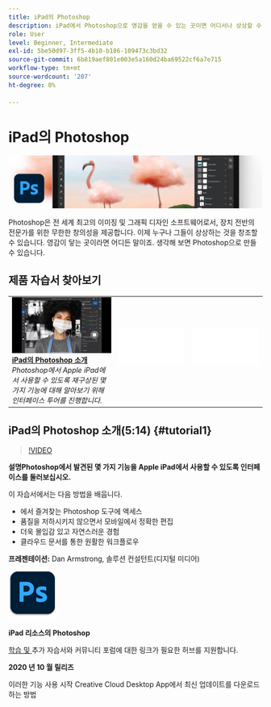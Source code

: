 ```yaml
---
title: iPad의 Photoshop
description: iPad에서 Photoshop으로 영감을 얻을 수 있는 곳이면 어디서나 상상할 수 있는 모든 것을 만듭니다.
role: User
level: Beginner, Intermediate
exl-id: 5be50d97-3ff5-4b10-b186-109473c3bd32
source-git-commit: 6b819aef801e003e5a160d24ba69522cf6a7e715
workflow-type: tm+mt
source-wordcount: '207'
ht-degree: 0%

---
```


# iPad의 Photoshop

![자습서 영웅 이미지](../assets/PSoniPad.jpg)

Photoshop은 전 세계 최고의 이미징 및 그래픽 디자인 소프트웨어로서, 장치 전반의 전문가를 위한 무한한 창의성을 제공합니다. 이제 누구나 그들이 상상하는 것을 창조할 수 있습니다. 영감이 닿는 곳이라면 어디든 말이죠. 생각해 보면 Photoshop으로 만들 수 있습니다.

## 제품 자습서 찾아보기

<table style="table-layout:fixed">
<tr>
 <td>
   <a href="photoshopipad.md#tutorial1">
      <img alt="iPad의 Photoshop 소개" src="../assets/PSiPad_thumbnail.jpg" />
   </a>
    <div>
   <a href="photoshopipad.md#tutorial1"><strong>iPad의 Photoshop 소개</strong></a>
    </div>
    <em>Photoshop에서 Apple iPad에서 사용할 수 있도록 재구상된 몇 가지 기능에 대해 알아보기 위해 인터페이스 투어를 진행합니다.</em>
    <br>
  </td>
  <td>
    <img alt="스페이서" src="../assets/Whitespacer.png" />
    <div>
    <br>
  </td>
  <td>
    <img alt="스페이서" src="../assets/Whitespacer.png" />
    <div>
    <br>
  </td>
</tr>
</table>

## iPad의 Photoshop 소개(5:14) {#tutorial1}

>[!VIDEO](https://video.tv.adobe.com/v/326899?hidetitle=true)

**설명Photoshop에서 발견된 몇 가지 기능을 Apple iPad에서 사용할 수 있도록 인터페이스를 둘러보십시오.**


이 자습서에서는 다음 방법을 배웁니다.
* 에서 즐겨찾는 Photoshop 도구에 액세스
* 품질을 저하시키지 않으면서 모바일에서 정확한 편집
* 더욱 몰입감 있고 자연스러운 경험
* 클라우드 문서를 통한 원활한 워크플로우

**프레젠테이션:**
Dan Armstrong, 솔루션 컨설턴트(디지털 미디어)

![iPad 로고의 Photoshop](../assets/ps_appicon_96.png)

**iPad 리소스의 Photoshop**

[학습 및 ](https://helpx.adobe.com/support/photoshop.html) 추가 자습서와 커뮤니티 포럼에 대한 링크가 필요한 허브를 지원합니다.

**2020 년 10 월 릴리즈**

이러한 기능 사용 시작 Creative Cloud Desktop App에서 최신 업데이트를 다운로드하는 방법
